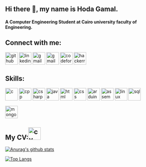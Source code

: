 ## Hi there 👋, my name is Hoda Gamal.
#### A Computer Engineering Student at Cairo university faculty of Engineering.

## Connect with me:
[<img src='https://user-images.githubusercontent.com/77369927/177386396-f22229e0-b703-4fcd-92ad-5b7a7ca3d4b3.png' alt='github' height='40'>](https://github.com/Hoda233)
[<img src='https://user-images.githubusercontent.com/77369927/177397473-368c77a0-6567-4276-ae9b-d7aeac83636e.png' alt='linkedin' height='40'>](https://www.linkedin.com/in/hoda-gamal-hamouda-ismail-a0170a242/)
[<img src='https://user-images.githubusercontent.com/77369927/177392204-55d2e5b9-9306-45aa-a433-a9bd1e74dcec.png' alt='gmail' height='40'>](mailto:hodagamal805@gmail.com)
[<img src='https://user-images.githubusercontent.com/77369927/177392204-55d2e5b9-9306-45aa-a433-a9bd1e74dcec.png' alt='gmail' height='40'>](mailto:hoda.ismail00@eng-st.cu.edu.eg)
[<img src='https://user-images.githubusercontent.com/77369927/177392513-fccf91ba-8a85-425e-bf2a-3237b5eb399d.png' alt='codeforces' height='40'>](https://codeforces.com/profile/hoda.ismail00)
[<img src='https://user-images.githubusercontent.com/77369927/177393220-070d6fba-1ac7-4481-9441-a06670f097bc.png' alt='hackerrank' height='40'>](https://www.hackerrank.com/hoda_ismail00?hr_r=1)


## Skills:
[<img src='https://user-images.githubusercontent.com/77369927/177399475-76d2d57a-9d0a-4d69-a15c-0e0f8d869c7f.png' alt='c' height='40'>](https://www.cprogramming.com/)
[<img src='https://user-images.githubusercontent.com/77369927/177403816-df7283db-2256-4870-9210-e78123c02def.png' alt='cpp' height='40'>](https://www.w3schools.com/cpp/)
[<img src='https://user-images.githubusercontent.com/77369927/177403978-53bc1c82-5bd9-48e2-ba08-50e33c032502.png' alt='csharp' height='40'>](https://www.w3schools.com/cs/index.php)
[<img src='https://user-images.githubusercontent.com/77369927/177409957-25e7c973-4dbd-43c1-825a-8fa990a33e99.png' alt='java' height='40'>](https://www.java.com/en/)
[<img src='https://user-images.githubusercontent.com/77369927/177410168-c2f52978-5a06-40e9-a6cb-829fb713cd0c.png' alt='html' height='40'>](https://www.w3schools.com/html/default.asp)
[<img src='https://user-images.githubusercontent.com/77369927/177410178-d5c820a4-1caa-4958-abbd-90f7c2aa388d.png' alt='css' height='40'>](https://www.w3schools.com/css/)
[<img src='https://user-images.githubusercontent.com/77369927/177411174-e881cfa8-b69b-474d-8878-f3a3dd10f00c.png' alt='arduino' height='40'>](https://www.arduino.cc/)
[<img src='https://user-images.githubusercontent.com/77369927/177411176-275c7dbb-2bbf-4ffd-8427-8f57480bbeac.png' alt='assembly' height='40'>](https://www.cs.virginia.edu/~evans/cs216/guides/x86.html)
[<img src='https://user-images.githubusercontent.com/77369927/177411179-e03cf177-6008-4670-b088-432b27c94a55.png' alt='linux' height='40'>](https://www.linux.org/)
[<img src='https://user-images.githubusercontent.com/77369927/177412672-b9ee562a-a3b5-47d5-aeba-ff3a5c725646.png' alt='sql' height='40'>](https://www.w3schools.com/sql/)

[<img src='https://user-images.githubusercontent.com/77369927/177411180-71b9fc16-2489-49f0-9259-16cebd1e6510.png' alt='mongodb' height='40'>](https://www.mongodb.com/
)

## My CV:[<img src='https://user-images.githubusercontent.com/77369927/177454841-70dfedf7-d7da-4e39-af52-80c4b73ee62f.png' alt='cv' height='40'>](https://github.com/Hoda233/Hoda233/files/9049834/Hoda_Gamal_Hamouda.pdf)

[![Anurag's github stats](https://github-readme-stats.vercel.app/api?username=Hoda233&count_private=true&show_icons=true&theme=radical)](https://github.com/anuraghazra/github-readme-stats)


[![Top Langs](https://github-readme-stats.vercel.app/api/top-langs/?username=Hoda233&show_icons=true&theme=radical&layout=compact)](https://github.com/anuraghazra/github-readme-stats)


<!--


**Hoda233/Hoda233** is a ✨ _special_ ✨ repository because its `README.md` (this file) appears on your GitHub profile.

Here are some ideas to get you started:

- 🔭 I’m currently working on ...
- 🌱 I’m currently learning ...
- 👯 I’m looking to collaborate on ...
- 🤔 I’m looking for help with ...
- 💬 Ask me about ...
- 📫 How to reach me: ...
- 😄 Pronouns: ...
- ⚡ Fun fact: ...
-->
